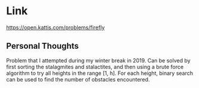 # Link

https://open.kattis.com/problems/firefly

## Personal Thoughts

Problem that I attempted during my winter break in 2019. Can be solved by first sorting the stalagmites and stalactites, and then using a brute force algorithm to try all heights in the range [1, h]. For each height, binary search can be used to find the number of obstacles encountered.

